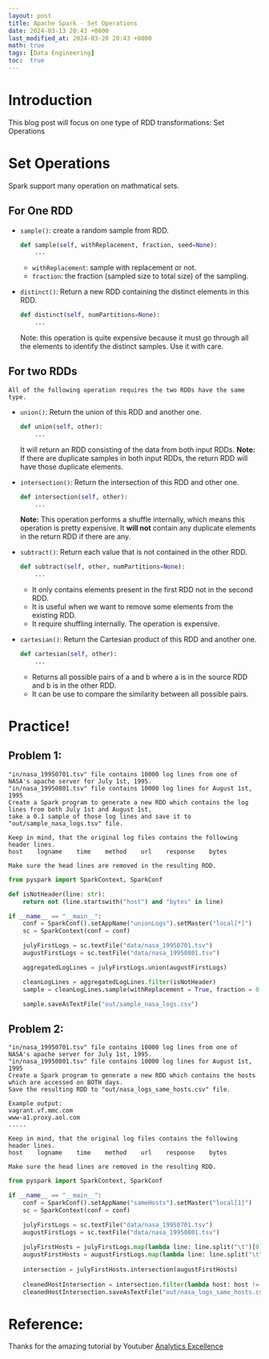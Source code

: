 ```yaml
---
layout: post
title: Apache Spark - Set Operations
date: 2024-03-13 20:43 +0800
last_modified_at: 2024-03-20 20:43 +0800
math: true
tags: [Data Engineering]
toc:  true
---
```


# Introduction
This blog post will focus on one type of RDD transformations: Set Operations

# Set Operations
Spark support many operation on mathmatical sets.

## For One RDD

- `sample()`: create a random sample from RDD.
    ```python
    def sample(self, withReplacement, fraction, seed=None):
        ...
    ```
    - `withReplacement`: sample with replacement or not.
    - `fraction`: the fraction (sampled size to total size) of the sampling.

- `distinct()`: Return a new RDD containing the distinct elements in this RDD.
    ```python
    def distinct(self, numPartitions=None):
        ...
    ```
    Note: this operation is quite expensive because it must go through all the elements to identify the distinct samples. Use it with care.

## For two RDDs
    All of the following operation requires the two RDDs have the same type.

- `union()`: Return the union of this RDD and another one.
    ```python
    def union(self, other):
        ...
    ```
    It will return an RDD consisting of the data from both input RDDs.
    **Note:** If there are duplicate samples in both input RDDs, the return RDD will have those duplicate elements.

- `intersection()`: Return the intersection of this RDD and other one. 
    ```python
    def intersection(self, other):
        ...
    ```
    **Note:** This operation performs a shuffle internally, which means this operation is pretty expensive. It **will not** contain any duplicate elements in the return RDD if there are any.


- `subtract()`: Return each value that is not contained in the other RDD.
    ```python
    def subtract(self, other, numPartitions=None):
        ...
    ```
    - It only contains elements present in the first RDD not in the second RDD.
    - It is useful when we want to remove some elements from the existing RDD.
    - It require shuffling internally. The operation is expensive.

- `cartesian()`: Return the Cartesian product of this RDD and another one. 
    ```python
    def cartesian(self, other):
        ...
    ```
    - Returns all possible pairs of a and b where a is in the source RDD and b is in the other RDD.
    - It can be use to compare the similarity between all possible pairs.


# Practice!

## Problem 1:

```
"in/nasa_19950701.tsv" file contains 10000 log lines from one of NASA's apache server for July 1st, 1995.
"in/nasa_19950801.tsv" file contains 10000 log lines for August 1st, 1995
Create a Spark program to generate a new RDD which contains the log lines from both July 1st and August 1st,
take a 0.1 sample of those log lines and save it to "out/sample_nasa_logs.tsv" file.

Keep in mind, that the original log files contains the following header lines.
host    logname    time    method    url    response    bytes

Make sure the head lines are removed in the resulting RDD.
```

```python
from pyspark import SparkContext, SparkConf

def isNotHeader(line: str):
    return not (line.startswith("host") and "bytes" in line)

if __name__ == "__main__":
    conf = SparkConf().setAppName("unionLogs").setMaster("local[*]")
    sc = SparkContext(conf = conf)

    julyFirstLogs = sc.textFile("data/nasa_19950701.tsv")
    augustFirstLogs = sc.textFile("data/nasa_19950801.tsv")

    aggregatedLogLines = julyFirstLogs.union(augustFirstLogs)

    cleanLogLines = aggregatedLogLines.filter(isNotHeader)
    sample = cleanLogLines.sample(withReplacement = True, fraction = 0.1)

    sample.saveAsTextFile("out/sample_nasa_logs.csv")
```

## Problem 2:

```
"in/nasa_19950701.tsv" file contains 10000 log lines from one of NASA's apache server for July 1st, 1995.
"in/nasa_19950801.tsv" file contains 10000 log lines for August 1st, 1995
Create a Spark program to generate a new RDD which contains the hosts which are accessed on BOTH days.
Save the resulting RDD to "out/nasa_logs_same_hosts.csv" file.

Example output:
vagrant.vf.mmc.com
www-a1.proxy.aol.com
.....    

Keep in mind, that the original log files contains the following header lines.
host    logname    time    method    url    response    bytes

Make sure the head lines are removed in the resulting RDD.

```

```python
from pyspark import SparkContext, SparkConf

if __name__ == "__main__":
    conf = SparkConf().setAppName("sameHosts").setMaster("local[1]")
    sc = SparkContext(conf = conf)

    julyFirstLogs = sc.textFile("data/nasa_19950701.tsv")
    augustFirstLogs = sc.textFile("data/nasa_19950801.tsv")
    
    julyFirstHosts = julyFirstLogs.map(lambda line: line.split("\t")[0])
    augustFirstHosts = augustFirstLogs.map(lambda line: line.split("\t")[0])
    
    intersection = julyFirstHosts.intersection(augustFirstHosts)
    
    cleanedHostIntersection = intersection.filter(lambda host: host != "host")
    cleanedHostIntersection.saveAsTextFile("out/nasa_logs_same_hosts.csv")
```

# Reference:

Thanks for the amazing tutorial by Youtuber [Analytics Excellence](https://www.youtube.com/watch?v=W__Jk83gOyo&list=PL0hSJrxggIQr6wA8buIn1Yxu810ugGed-&index=4)
